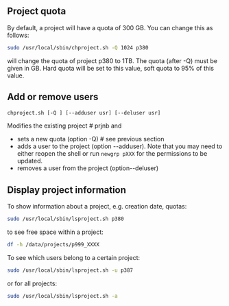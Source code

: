 

## Project quota

By default, a project will have a quota of 300 GB. You can change this as follows:

```sh
sudo /usr/local/sbin/chproject.sh -Q 1024 p380
```

will change the quota of project p380 to 1TB. The quota (after -Q) must be given in GB. Hard quota will be set to this value, soft quota to 95% of this value.

## Add or remove users

```sh
chproject.sh [-Q ] [--adduser usr] [--deluser usr]
```

Modifies the existing project # prjnb and

*   sets a new quota (option -Q) # see previous section
*   adds a user to the project (option --adduser). Note that you may need to either reopen the shell or run `newgrp pXXX` for the permissions to be updated.
*   removes a user from the project (option--deluser)

## Display project information

To show information about a project, e.g. creation date, quotas:

```sh
sudo /usr/local/sbin/lsproject.sh p380
```

to see free space within a project:

```sh
df -h /data/projects/p999_XXXX
```

To see which users belong to a certain project:

```sh
sudo /usr/local/sbin/lsproject.sh -u p387
```

or for all projects:

```sh
sudo /usr/local/sbin/lsproject.sh -a
```

